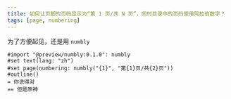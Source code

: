 ```yaml
---
title: 如何让页脚的页码显示为“第 1 页/共 N 页”，同时目录中的页码使用阿拉伯数字？
tags: [page, numbering]
---
```


为了方便起见，还是用 `numbly`

```typst
#import "@preview/numbly:0.1.0": numbly
#set text(lang: "zh")
#set page(numbering: numbly("{1}", "第{1}页/共{2}页"))
#outline()
= 你说得对
== 但是原神
```
